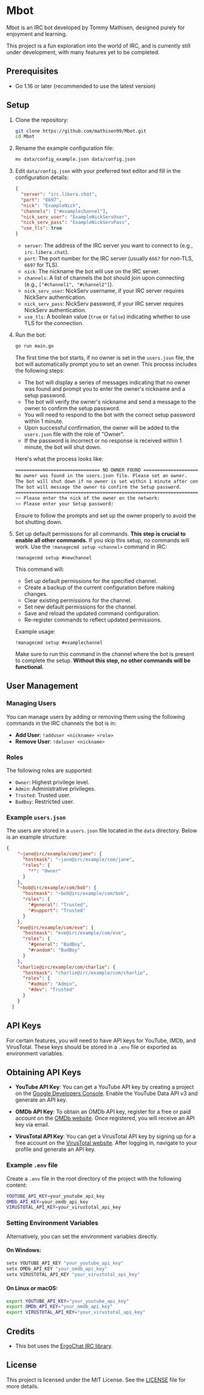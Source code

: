 # Mbot

Mbot is an IRC bot developed by Tommy Mathisen, designed purely for enjoyment and learning.

This project is a fun exploration into the world of IRC, and is currently still under development, with many features yet to be completed.

## Prerequisites

- Go 1.16 or later (recommended to use the latest version)

## Setup

1. Clone the repository:
    ```sh
    git clone https://github.com/mathisen99/Mbot.git
    cd Mbot
    ```

2. Rename the example configuration file:
    ```sh
    mv data/config_example.json data/config.json
    ```

3. Edit `data/config.json` with your preferred text editor and fill in the configuration details:

    ````json
    {
      "server": "irc.libera.chat",
      "port": "6697",
      "nick": "ExampleNick",
      "channels": ["#examplechannel"],
      "nick_serv_user": "ExampleNickServUser",
      "nick_serv_pass": "ExampleNickServPass",
      "use_tls": true
    }
    ````

    - `server`: The address of the IRC server you want to connect to (e.g., `irc.libera.chat`).
    - `port`: The port number for the IRC server (usually `6667` for non-TLS, `6697` for TLS).
    - `nick`: The nickname the bot will use on the IRC server.
    - `channels`: A list of channels the bot should join upon connecting (e.g., `["#channel1", "#channel2"]`).
    - `nick_serv_user`: NickServ username, if your IRC server requires NickServ authentication.
    - `nick_serv_pass`: NickServ password, if your IRC server requires NickServ authentication.
    - `use_tls`: A boolean value (`true` or `false`) indicating whether to use TLS for the connection.

4. Run the bot:
    ```sh
    go run main.go
    ```

    The first time the bot starts, if no owner is set in the `users.json` file, the bot will automatically prompt you to set an owner. This process includes the following steps:

    - The bot will display a series of messages indicating that no owner was found and prompt you to enter the owner's nickname and a setup password.
    - The bot will verify the owner's nickname and send a message to the owner to confirm the setup password.
    - You will need to respond to the bot with the correct setup password within 1 minute.
    - Upon successful confirmation, the owner will be added to the `users.json` file with the role of "Owner".
    - If the password is incorrect or no response is received within 1 minute, the bot will shut down.

    Here's what the process looks like:

    ```sh
    =============================== NO OWNER FOUND ===============================
    No owner was found in the users.json file. Please set an owner.
    The bot will shut down if no owner is set within 1 minute after connecting.
    The bot will message the owner to confirm the Setup password.
    ==============================================================================
    >> Please enter the nick of the owner on the network:
    >> Please enter your Setup password:
    ```

    Ensure to follow the prompts and set up the owner properly to avoid the bot shutting down.


5. Set up default permissions for all commands. **This step is crucial to enable all other commands.** If you skip this setup, no commands will work. Use the `!managecmd setup <channel>` command in IRC:
    ```irc
    !managecmd setup #newchannel
    ```

    This command will:

    - Set up default permissions for the specified channel.
    - Create a backup of the current configuration before making changes.
    - Clear existing permissions for the channel.
    - Set new default permissions for the channel.
    - Save and reload the updated command configuration.
    - Re-register commands to reflect updated permissions.

    Example usage:

    ```irc
    !managecmd setup #examplechannel
    ```

    Make sure to run this command in the channel where the bot is present to complete the setup. **Without this step, no other commands will be functional.**

## User Management

### Managing Users

You can manage users by adding or removing them using the following commands in the IRC channels the bot is in:

- **Add User**: `!adduser <nickname> <role>`
- **Remove User**: `!deluser <nickname>`

### Roles

The following roles are supported:

- `Owner`: Highest privilege level.
- `Admin`: Administrative privileges.
- `Trusted`: Trusted user.
- `BadBoy`: Restricted user.

### Example `users.json`

The users are stored in a `users.json` file located in the `data` directory. Below is an example structure:


```json
{
    "~jane@irc/example/com/jane": {
      "hostmask": "~jane@irc/example/com/jane",
      "roles": {
        "*": "Owner"
      }
    },
    "~bob@irc/example/com/bob": {
      "hostmask": "~bob@irc/example/com/bob",
      "roles": {
        "#general": "Trusted",
        "#support": "Trusted"
      }
    },
    "eve@irc/example/com/eve": {
      "hostmask": "eve@irc/example/com/eve",
      "roles": {
        "#general": "BadBoy",
        "#random": "BadBoy"
      }
    },
    "charlie@irc/example/com/charlie": {
      "hostmask": "charlie@irc/example/com/charlie",
      "roles": {
        "#admin": "Admin",
        "#dev": "Trusted"
      }
    }
  }
```

## API Keys

For certain features, you will need to have API keys for YouTube, IMDb, and VirusTotal. These keys should be stored in a `.env` file or exported as environment variables.

## Obtaining API Keys

- **YouTube API Key**: You can get a YouTube API key by creating a project on the [Google Developers Console](https://console.developers.google.com/). Enable the YouTube Data API v3 and generate an API key.

- **OMDb API Key**: To obtain an OMDb API key, register for a free or paid account on the [OMDb website](https://www.omdbapi.com/apikey.aspx). Once registered, you will receive an API key via email.

- **VirusTotal API Key**: You can get a VirusTotal API key by signing up for a free account on the [VirusTotal website](https://www.virustotal.com/). After logging in, navigate to your profile and generate an API key.

### Example `.env` file

Create a `.env` file in the root directory of the project with the following content:

```sh
YOUTUBE_API_KEY=your_youtube_api_key
OMDb_API_KEY=your_omdb_api_key
VIRUSTOTAL_API_KEY=your_virustotal_api_key
```

### Setting Environment Variables

Alternatively, you can set the environment variables directly.

#### On Windows:

```sh
setx YOUTUBE_API_KEY "your_youtube_api_key"
setx OMDb_API_KEY "your_omdb_api_key"
setx VIRUSTOTAL_API_KEY "your_virustotal_api_key"
```

#### On Linux or macOS:

```bash
export YOUTUBE_API_KEY="your_youtube_api_key"
export OMDb_API_KEY="your_omdb_api_key"
export VIRUSTOTAL_API_KEY="your_virustotal_api_key"
```
## Credits

- This bot uses the [ErgoChat IRC library](https://github.com/ergochat/ergo).

## License

This project is licensed under the MIT License. See the [LICENSE](./LICENSE) file for more details.
